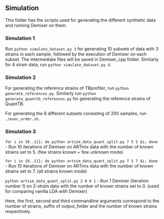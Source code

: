 ## Simulation

This folder has the scripts used for generating the different synthetic data and running Demixer on them.

### Simulation 1
Run ```python simulate_dataset.py 3``` for generating 10 subsets of data with 3 strains in each sample, followed by the execution of Demixer on each subset. 
The intermediate files will be saved in Demixer_cpp folder. Similarly for 4 strain data, run ```python simulate_dataset.py 4```.

### Simulation 2
For generating the reference strains of TBprofiler, run ```python generate_references.py```. Similarly run ```python generate_quanttb_references.py``` for generating the reference strains of QuantTB.

For generating the 8 different subsets consisting of 200 samples, run ```./exec_order.sh```. 

### Simulation 3

```for i in {0..11}; do python artsim_data_quant_split.py 7 5 5 $i; done``` - Run 10 iterations of Demixer on ARTmix data with the number of known strains set to 5. (few strains known + few unknown mode)

```for i in {0..11}; do python artsim_data_quant_split.py 7 5 7 $i; done``` - Run 10 iterations of Demixer on ARTmix data with the number of known strains set to 7. (all strains known mode)

```python artsim_data_quant_split.py 2 0 0 1``` - Run 1 Demixer (iteration number 1) on 2-strain data with the number of known strains set to 0. (used for comparing vanilla LDA with Demixer)

Here, the first, second and third commandline arguments correspond to the number of strains, suffix of output_folder and the number of known strains respectively.

